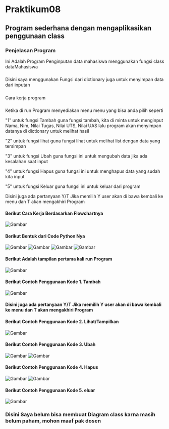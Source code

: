 # Praktikum08
## Program sederhana dengan mengaplikasikan penggunaan class
### Penjelasan Program
Ini Adalah Program Penginputan data mahasiswa menggunakan fungsi class dataMahasiswa
#####
Disini saya menggunakan Fungsi dari dictionary juga untuk menyimpan data dari inputan
#####
Cara kerja program
#####
Ketika di run Program menyediakan menu menu yang bisa anda pilih seperti

"1" untuk fungsi Tambah
guna fungsi tambah, kita di minta untuk menginput Nama, Nim, Nilai Tugas, Nilai UTS, Nilai UAS lalu program akan menyimpan datanya di dictionary untuk melihat hasil

"2" untuk fungsi lihat
guna fungsi lihat untuk melihat list dengan data yang tersimpan

"3" untuk fungsi Ubah
guna fungsi ini untuk mengubah data jika ada kesalahan saat input

"4" untuk fungsi Hapus
guna fungsi ini untuk menghapus data yang sudah kita input

"5" untuk fungsi Keluar
guna fungsi ini untuk keluar dari program

Disini juga ada pertanyaan Y/T Jika memilih Y user akan di bawa kembali ke menu dan T akan mengakhiri Program
#### Berikut Cara Kerja Berdasarkan Flowchartnya
![Gambar](Foto/Flowchart.png)
#### Berikut Bentuk dari Code Python Nya
![Gambar](Foto/ss1.png)
![Gambar](Foto/ss2.png)
![Gambar](Foto/ss3.png)
![Gambar](Foto/ss4.png)
#### Berikut Adalah tampilan pertama kali run Program
![Gambar](Foto/ss5.png)
#### Berikut Contoh Penggunaan Kode 1. Tambah
![Gambar](Foto/ss6.png)
#### Disini juga ada pertanyaan Y/T Jika memilih Y user akan di bawa kembali ke menu dan T akan mengakhiri Program
#### Berikut Contoh Penggunaan Kode 2. Lihat/Tampilkan
![Gambar](Foto/ss7.png)
#### Berikut Contoh Penggunaan Kode 3. Ubah
![Gambar](Foto/ss8.png)
![Gambar](Foto/ss9.png)
#### Berikut Contoh Penggunaan Kode 4. Hapus
![Gambar](Foto/ss10.png)
![Gambar](Foto/ss11.png)
#### Berikut Contoh Penggunaan Kode 5. eluar
![Gambar](Foto/ss12.png)

### Disini Saya belum bisa membuat Diagram class karna masih belum paham, mohon maaf pak dosen